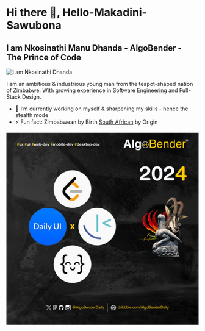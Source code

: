 # Hi there 👋, Hello-Makadini-Sawubona 
## I am Nkosinathi Manu Dhanda - AlgoBender - The Prince of Code
![I am Nkosinathi Dhanda](https://pbs.twimg.com/profile_banners/1737728126497837056/1703325445/1500x500)

I am an ambitious & industrious young man from the teapot-shaped nation of <a href="https://en.wikipedia.org/wiki/Zimbabwe" target="_blank">Zimbabwe</a>. With growing experience in Software Engineering and Full-Stack Design.

- 🔭 I’m currently working on myself & sharpening my skills - hence the stealth mode
- ⚡ Fun fact: Zimbabwean by Birth <a href="https://en.wikipedia.org/wiki/South_Africa" target="_blank">South African</a> by Origin

![Year Objectives](https://github.com/AlgoBenderDaily/AlgoBenderDaily/blob/main/2024.png)
